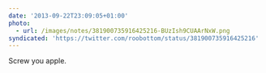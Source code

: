 ```yaml
---
date: '2013-09-22T23:09:05+01:00'
photo:
  - url: /images/notes/381900735916425216-BUzIsh9CUAArNxW.png
syndicated: 'https://twitter.com/roobottom/status/381900735916425216'
---
```

Screw you apple. 
